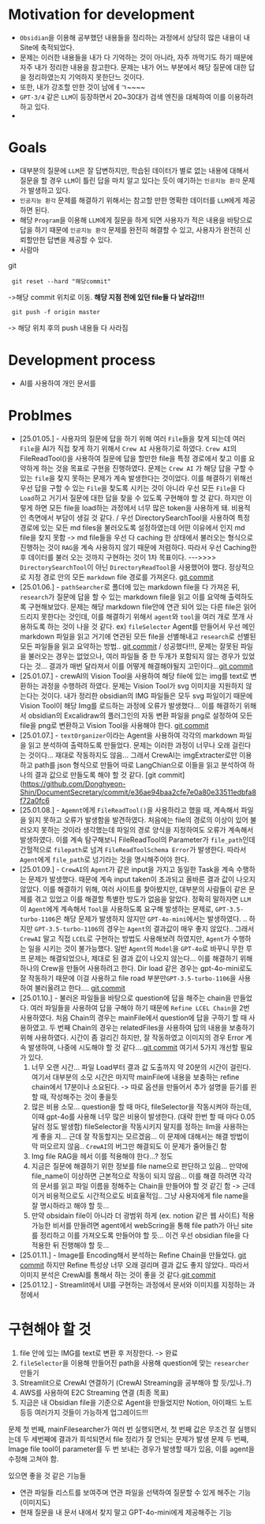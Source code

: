 # Motivation for development
- `Obsidian`을 이용해 공부했던 내용들을 정리하는 과정에서 상당히 많은 내용이 내 Site에 축적되었다.
- 문제는 이러한 내용들을 내가 다 기억하는 것이 아니라, 자주 까먹기도 하기 때문에 자주 내가 정리한 내용을 참고한다. 문제는 내가 어느 부분에서 해당 질문에 대한 답을 정리하였는지 기억하지 못한단느 것이다.
- 또한, 내가 강조할 만한 것이 남에ㅔㄱ~~~~
- `GPT-3/4` 같은 `LLM`이 등장하면서 20~30대가 검색 엔진을 대체하여 이를 이용하려 하고 있다.
- 



# Goals
- 대부분의 질문에 `LLM`은 잘 답변하지만, 학습된 데이터가 별로 없는 내용에 대해서 질문을 할 경우 `LLM`이 틀린 답을 마치 알고 있다는 듯이 얘기하는 `인공지능 환각` 문제가 발생하고 있다.
- `인공지능 환각` 문제를 해결하기 위해서는 참고할 만한 명확한 데이터를 `LLM`에게 제공하면 된다.
- 해당 `Program`을 이용해 `LLM`에게 질문을 하게 되면 사용자가 적은 내용을 바탕으로 답을 하기 때문에 `인공지능 환각` 문제를 완전히 해결할 수 있고, 사용자가 완전히 신뢰할만한 답변을 제공할 수 있다.
- 사람마


git 
```git
 git reset --hard "해당commit" 
```
->해당 commit 위치로 이동. **해당 지점 전에 있던 file들 다 날라감!!!**
```git
 git push -f origin master
```
-> 해당 위치 후의 push 내용들 다 사라짐

# Development process
- AI를 사용하여 개인 문서를 
# Problmes
- [25.01.05.] - 사용자의 질문에 답을 하기 위해 여러 `File`들을 찾게 되는데 여러 `File`을 AI가 직접 찾게 하기 위해서 `Crew AI` 사용하기로 하였다. `Crew AI`의 FileReadTool()을 사용하여 질문에 답을 할만한 file을 특정 경로에서 찾고 이를 요약하게 하는 것을 목표로 구현을 진행하였다. 문제는 `Crew AI` 가 해당 답을 구할 수 있는 `file`을 찾지 못하는 문제가 계속 발생한다는 것이었다. 이를 해결하기 위해선 우선 답을 구할 수 있는 `File`을 찾도록 시키는 것이 아니라 우선 모든 `File`을 다 `Load`하고 거기서 질문에 대한 답을 찾을 수 있도록 구현해야 할 것 같다. 하지만 이렇게 하면 모든 file을 load하는 과정에서 너무 많은 token을 사용하게 돼. 비용적인 측면에서 부담이 생길 것 같다. / 우선 DirectorySearchTool을 사용하여 특정 경로에 있는 모든 md files을 불러오도록 설정하였는데 어떤 이유에서 인지 md file을 찾지 못함 -> md file들을 우선 다 caching 한 상태에서 불러오는 형식으로 진행하는 것이 `RAG`을 계속 사용하지 않기 때문에 저렴하다. 따라서 우선 Caching한 후 데이터를 불러 오는 것까지 구현하는 것이 1차 목표이다. --->>>> `DirectorySearchTool`이 아닌 `DirectoryReadTool`을 사용했어야 했다. 정상적으로 지정 경로 안의 모든 `markdown` file 경로를 가져온다. [git commit](https://github.com/Donghyeon-Shin/DocumentSecretary/commit/343c7f18e7fce0ad6dd4c8943c3ef7aba888c4df) 
- [25.01.06.] - `pathSearcher`로 폴더에 있는 markdown file을 다 가져온 뒤, `research`가 질문에 답을 할 수 있는 markdown file을 읽고 이를 요약해 출력하도록 구현해보았다. 문제는 해당 markdown file안에 연관 되어 있는 다른 file은 읽어드리지 못한다는 것인데, 이를 해결하기 위해서 `agent`와 `tool`을 여러 개로 쪼개 사용하도록 하는 것이 나을 것 같다. ex) `fileSelector` Agent를 만들어서 우선 메인 markdown 파일을 읽고 거기에 연관된 모든 file을 선별해내고 `research`로 선별된 모든 파일들을 읽고 요약하는 방법.. [git commit](https://github.com/Donghyeon-Shin/DocumentSecretary/commit/fd5d7e0bc46d0edaec172d625b388e2701ed4ca3) / 성공했다!!!, 문제는 잘못된 파일을 불러오는 경우는 없었으나, 여러 파일들 중 한 두개가 포함되지 않는 경우가 있었다는 것... 결과가 매번 달라져서 이를 어떻게 해결해야될지 고민이다...[git commit](https://github.com/Donghyeon-Shin/DocumentSecretary/commit/b1e59ce441b9ee20bf3b29a6fe1ce7803142656f)
- [25.01.07.] - crewAI의 Vision Tool을 사용하여 해당 file에 있는 img를 text로 변환하는 과정을 수행하려 하였다. 문제는 Vision Tool가 svg 이미지을 지원하지 않는다는 것이다. 내가 정리한 obsidian의 IMG 파일들은 모두 svg 파일이기 때문에 Vision Tool이 해당 Img를 로드하는 과정에 오류가 발생했다... 이를 해결하기 위해서 obsidian의 Excalidraw의 플러그인의 자동 변환 파일을 png로 설정하여 모든 file을 png로 변환하고 Vision Tool을 사용해야 한다. [git commit](https://github.com/Donghyeon-Shin/DocumentSecretary/commit/d470ab7539b41e70c0f9e9b80834566c23faef4e)
- [25.01.07.] - `textOrganizer`이라는 Agent을 사용하여 각각의 markdown 파일을 읽고 분석하여 출력하도록 만들었다. 문제는 이러한 과정이 너무나 오래 걸린다는 것이다... 재대로 작동하지도 않음... 그래서 CrewAI는 imgExtracter로만 이용하고 path를 json 형식으로 만들어 따로 LangChian으로 이들을 읽고 분석하여 하나의 결과 값으로 만들도록 해야 할 것 같다.  [git commit](https://github.com/Donghyeon-Shin/DocumentSecretary/commit/e36ae94baa2cfe7e0a80e33511edbfa8f72a0fc6
- [25.01.08.] - `Agemnt`에게 `FileReadTool()`을 사용하라고 했을 때, 계속해서 파일을 읽지 못하고 오류가 발생함을 발견하였다. 처음에는 file의 경로의 이상이 있어 불러오지 못하는 것이라 생각했는데 파일의 경로 양식을 지정하여도 오류가 계속해서 발생하였다. 이를 계속 탐구해보니 FileReadTool의 Parameter가 `file_path`인데 간헐적으로 `filepath`로 넘겨 `FileReadToolSchema Error`가 발생한다. 따라서 `Agent`에게 `file_path`로 넘기라는 것을 명시해주어야 한다. 
- [25.01.09.] - `CrewAI`의 `Agent`가 같은 input을 가지고 동일한 Task을 계속 수행하는 문제가 발생했다. 때문에 계속 input taken이 초과되고 올바른 결과 값이 나오지 않았다. 이를 해결하기 위해, 여러 사이트를 찾아봤지만, 대부분의 사람들이 같은 문제를 겪고 있었고 이를 해결할 특별한 방도가 없음을 알았다. 정확히 말하자면 `LLM`이 `Agent`에게 계속해서 `Tool`을 사용하도록 요구해 발생하는 문제로, `GPT-3.5-turbo-1106`은 해당 문제가 발생하지 않지만 `GPT-4o-mini`에서는 발생하였다. .. 하지만 `GPT-3.5-turbo-1106`의 경우는 `Agent`의 결과값이 매우 좋지 않았다.. 그래서 `CrewAI` 말고 직접 `LCEL`로 구현하는 방법도 사용해보려 하였지만, `Agent`가 수행하는 일을 시키는 것이 불가능했다. 일반 `Agent`의 `Model`을 `GPT-4o`로 바꾸니 무한 루프 문제는 해결되었으나, 제대로 된 결과 값이 나오지 않는다... 이를 해결하기 위해 하나의 Crew을 만들어 사용하려고 한다. Dir load 같은 경우는 gpt-4o-mini로도 잘 작동하기 때문에 이걸 사용하고 file road 부분만`GPT-3.5-turbo-1106`을 사용하여 불러올려고 한다....  [git commit](https://github.com/Donghyeon-Shin/DocumentSecretary/commit/728b6678203696c0e7afb8b8121438e2bf4b397f)
- [25.01.10.] - 불러온 파일들을 바탕으로 question에 답을 해주는 chain을 만들었다. 여러 파일들을 사용하여 답을 구해야 하기 때문에 `Refine LCEL Chain`을 2번 사용하였다. 처음 Chain의 경우는 mainFile에서 question에 답을 구하기 할 때 사용하였고. 두 번째 Chain의 경우는 relatedFiles을 사용하여 답의 내용을 보충하기 위해 사용하였다. 시간이 좀 걸리긴 하지만, 잘 작동하였고 이미지의 경우 Error 계속 발생하여, 나중에 시도해야 할 것 같다....[git commit](https://github.com/Donghyeon-Shin/DocumentSecretary/commit/84e262b1e1b06e49bab10aa9fa41646a8437293f) 여기서 5가지 개선할 필요가 있다. 
	1. 너무 오랜 시간...  파일 Load부터 결과 값 도출까지 약 20분의 시간이 걸린다. 여기서 대부분의 소모 시간은 마지막 mainFile에 내용을 보충하는 refine chain에서 17분이나 소요된다. -> 따로 옵션을 만들어서 추가 설명을 듣기를 윈할 때, 작성해주는 것이 좋을듯
	2. 많은 비용 소모... question을 할 때 마다, fileSelector을 작동시켜야 하는데, 이때 gpt-4o를 사용해 너무 많은 비용이 발생한다. (대략 한번 할 때 마다 0.05달러 정도 발생함) fileSelector을 작동시키지 말지를 정하는 llm을 사용하는 게 좋을 지... 근데 잘 작동할지는 모르겠음... 이 문제에 대해서는 해결 방법이 막 떠오르지 않음.. `CrewAI`의 버그만 해결되도 이 문제가 줄어들긴 함
	3. Img file RAG을 헤서 이를 적용해야 한다...? 정도
	4. 지금은 질문에 해결하기 위한 정보를 file name으로 판단하고 있음... 만약에 file_name이 이상하면 근본적으로 작동이 되지 않음... 이를 해결 하려면 각각의 문서를 읽고 파일 이름을 정해주는 Chain을 만들어야 할 것 같긴 함 -> 근데 이거 비용적으로도 시간적으로도 비효율적임.. 그냥 사용자에게 file name을 잘 명시하라고 해야 할 듯...
	5. 만약 obsidain file이 아니라 더 광범위 하게 (ex. notion 같은 웹 사이트) 적용 가능한 비서를 만들려면 agent에서 webScring을 통해 file path가 아닌 site를 정리하고 이를 가져오도록 만들어야 할 듯... 이건 우선 obsidian file을 다 적용한 뒤 진행해야 할 듯...
- [25.01.11.] - Image를 Encoding해서 분석하는 Refine Chain을 만들었다. [git commit](https://github.com/Donghyeon-Shin/DocumentSecretary/commit/a091ecdab864cf054aabe21028190ef2163cf1a2) 하지만 Refine 특성상 너무 오래 걸리며 결과 값도 좋지 않았다.. 따라서 이미지 분석은 CrewAI를 통해서 하는 것이 좋을 것 같다.[git commit](https://github.com/Donghyeon-Shin/DocumentSecretary/commit/ad9f62d3ba4ab5a3132ced019856130e37636029)
- [25.01.12.] - Streamlit에서 UI를 구현하는 과정에서 문서와 이미지를 지정하는 과정에서 





# 구현해야 할 것
1. file 안에 있는 IMG를 text로 변환 후 저장한다. -> 완료
2. `fileSelector`을 이용해 만들어진 path을 사용해 question에 맞는 `researcher` 만들기 
3. Streamlit으로 CrewAI 연결하기 (CrewAI Streaming을 공부해야 할 듯/있나..?)
4. AWS를 사용하여 E2C Streaming 연결 (최종 목표)
5. 지금은 내 Obsidian file을 기준으로 Agent을 만들었지만 Notion, 아이패드 노트 등등 여러가지 것들이 가능하게 업그레이드!!!



문제 첫 번째, mainFilesearcher가 여러 번 실행되면서, 첫 번째 값은 무조건 잘 실행되는데 두 세번째에 결과가 희석되면서 file 정리가 잘 안되는 문제가 발생
문제 두 번째, Image file tool이 parameter를 두 번 보내는 경우가 발생할 때가 있음, 이를 agent을 수정해 고쳐야 함.



있으면 좋을 것 같은 기능들
- 연관 파일들 리스트를 보여주며 연관 파일을 선택하여 질문할 수 있게 해주는 기능 (이미지도)
- 현재 질문을 내 문서 내에서 찾지 말고 GPT-4o-mini에게 제공해주는 기능
